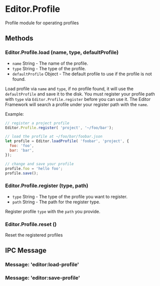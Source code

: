# Editor.Profile

Profile module for operating profiles

## Methods

### Editor.Profile.load (name, type, defaultProfile)

  - `name` String - The name of the profile.
  - `type` String - The type of the profile.
  - `defaultProfile` Object - The default profile to use if the profile is not found.

Load profile via `name` and `type`, if no profile found, it will use the `defaultProfile` and save it to the disk.
You must register your profile path with `type` via `Editor.Profile.register` before you
can use it. The Editor Framework will search a profile under your register path with the `name`.

Example:

```js
// register a project profile
Editor.Profile.register( 'project', '~/foo/bar');

// load the profile at ~/foo/bar/foobar.json
let profile = Editor.loadProfile( 'foobar', 'project', {
  foo: 'foo',
  bar: 'bar',
});

// change and save your profile
profile.foo = 'hello foo';
profile.save();
```

### Editor.Profile.register (type, path)

  - `type` String - The type of the profile you want to register.
  - `path` String - The path for the register type.

Register profile `type` with the `path` you provide.

### Editor.Profile.reset ()

Reset the registered profiles

## IPC Message

### Message: 'editor:load-profile'

### Message: 'editor:save-profile'
